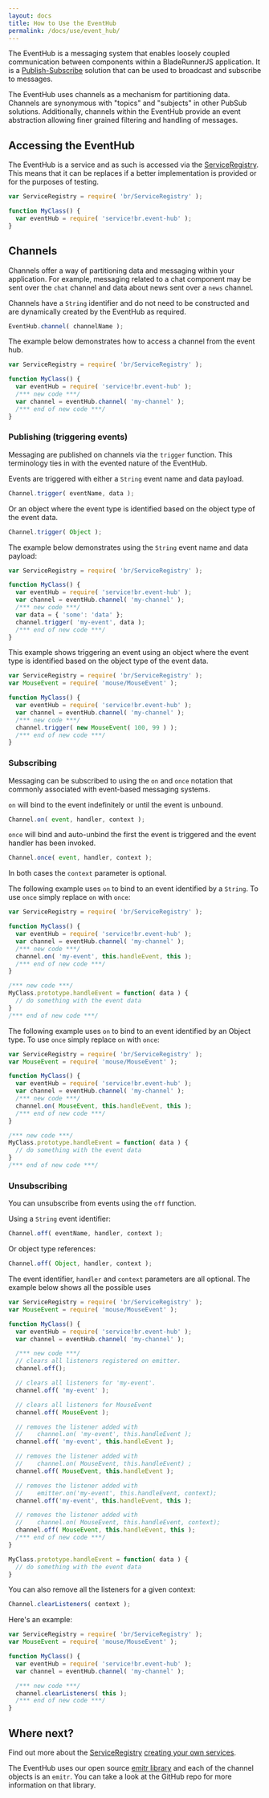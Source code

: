 ```yaml
---
layout: docs
title: How to Use the EventHub
permalink: /docs/use/event_hub/
---
```


The EventHub is a messaging system that enables loosely coupled communication between components within a BladeRunnerJS application. It is a [Publish-Subscribe](http://en.wikipedia.org/wiki/Publish%E2%80%93subscribe_pattern) solution that can be used to broadcast and subscribe to messages.

The EventHub uses channels as a mechanism for partitioning data. Channels are synonymous with "topics" and "subjects" in other PubSub solutions. Additionally, channels within the EventHub provide an event abstraction allowing finer grained filtering and handling of messages.

## Accessing the EventHub

The EventHub is a service and as such is accessed via the [ServiceRegistry](/docs/concepts/service_registry/). This means that it can be replaces if a better implementation is provided or for the purposes of testing.

```js
var ServiceRegistry = require( 'br/ServiceRegistry' );

function MyClass() {
  var eventHub = require( 'service!br.event-hub' );
}
```

## Channels

Channels offer a way of partitioning data and messaging within your application. For example, messaging related to a chat component may be sent over the `chat` channel and data about news sent over a `news` channel.

Channels have a `String` identifier and do not need to be constructed and are dynamically created by the EventHub as required.

```js
EventHub.channel( channelName );
```

The example below demonstrates how to access a channel from the event hub.

```js
var ServiceRegistry = require( 'br/ServiceRegistry' );

function MyClass() {
  var eventHub = require( 'service!br.event-hub' );
  /*** new code ***/
  var channel = eventHub.channel( 'my-channel' );
  /*** end of new code ***/
}
```

### Publishing (triggering events)

Messaging are published on channels via the `trigger` function. This terminology ties in with the evented nature of the EventHub.

Events are triggered with either a `String` event name and data payload.

```js
Channel.trigger( eventName, data );
```

Or an object where the event type is identified based on the object type of the event data.

```js
Channel.trigger( Object );
```

The example below demonstrates using the `String` event name and data payload:

```js
var ServiceRegistry = require( 'br/ServiceRegistry' );

function MyClass() {
  var eventHub = require( 'service!br.event-hub' );
  var channel = eventHub.channel( 'my-channel' );
  /*** new code ***/
  var data = { 'some': 'data' };
  channel.trigger( 'my-event', data );
  /*** end of new code ***/
}
```

This example shows triggering an event using an object where the event type is identified based on the object type of the event data.

```js
var ServiceRegistry = require( 'br/ServiceRegistry' );
var MouseEvent = require( 'mouse/MouseEvent' );

function MyClass() {
  var eventHub = require( 'service!br.event-hub' );
  var channel = eventHub.channel( 'my-channel' );
  /*** new code ***/
  channel.trigger( new MouseEvent( 100, 99 ) );
  /*** end of new code ***/
}
```

### Subscribing

Messaging can be subscribed to using the `on` and `once` notation that commonly associated with event-based messaging systems.

`on` will bind to the event indefinitely or until the event is unbound.

```js
Channel.on( event, handler, context );
```

`once` will bind and auto-unbind the first the event is triggered and the event handler has been invoked.

```js
Channel.once( event, handler, context );
```

In both cases the `context` parameter is optional.

The following example uses `on` to bind to an event identified by a `String`. To use `once` simply replace `on` with `once`:

```js
var ServiceRegistry = require( 'br/ServiceRegistry' );

function MyClass() {
  var eventHub = require( 'service!br.event-hub' );
  var channel = eventHub.channel( 'my-channel' );
  /*** new code ***/
  channel.on( 'my-event', this.handleEvent, this );
  /*** end of new code ***/
}

/*** new code ***/
MyClass.prototype.handleEvent = function( data ) {
  // do something with the event data
}
/*** end of new code ***/
```

The following example uses `on` to bind to an event identified by an Object type. To use `once` simply replace `on` with `once`:

```js
var ServiceRegistry = require( 'br/ServiceRegistry' );
var MouseEvent = require( 'mouse/MouseEvent' );

function MyClass() {
  var eventHub = require( 'service!br.event-hub' );
  var channel = eventHub.channel( 'my-channel' );
  /*** new code ***/
  channel.on( MouseEvent, this.handleEvent, this );
  /*** end of new code ***/
}

/*** new code ***/
MyClass.prototype.handleEvent = function( data ) {
  // do something with the event data
}
/*** end of new code ***/
```

### Unsubscribing

You can unsubscribe from events using the `off` function.

Using a `String` event identifier:

```js
Channel.off( eventName, handler, context );
```

Or object type references:

```js
Channel.off( Object, handler, context );
```

The event identifier, `handler` and `context` parameters are all optional. The example below shows all the possible uses

```js
var ServiceRegistry = require( 'br/ServiceRegistry' );
var MouseEvent = require( 'mouse/MouseEvent' );

function MyClass() {
  var eventHub = require( 'service!br.event-hub' );
  var channel = eventHub.channel( 'my-channel' );

  /*** new code ***/
  // clears all listeners registered on emitter.
  channel.off();

  // clears all listeners for 'my-event'.
  channel.off( 'my-event' );

  // clears all listeners for MouseEvent
  channel.off( MouseEvent );

  // removes the listener added with
  //    channel.on( 'my-event', this.handleEvent );
  channel.off( 'my-event', this.handleEvent );

  // removes the listener added with
  //    channel.on( MouseEvent, this.handleEvent) ;
  channel.off( MouseEvent, this.handleEvent );

  // removes the listener added with
  //    emitter.on('my-event', this.handleEvent, context);
  channel.off('my-event', this.handleEvent, this );

  // removes the listener added with
  //    channel.on( MouseEvent, this.handleEvent, context);
  channel.off( MouseEvent, this.handleEvent, this );
  /*** end of new code ***/
}

MyClass.prototype.handleEvent = function( data ) {
  // do something with the event data
}
```

You can also remove all the listeners for a given context:

```js
Channel.clearListeners( context );
```

Here's an example:

```js
var ServiceRegistry = require( 'br/ServiceRegistry' );
var MouseEvent = require( 'mouse/MouseEvent' );

function MyClass() {
  var eventHub = require( 'service!br.event-hub' );
  var channel = eventHub.channel( 'my-channel' );

  /*** new code ***/
  channel.clearListeners( this );
  /*** end of new code ***/
}
```

## Where next?

<!-- TODO: enable this link once the docs have been updated since the URLs will change
Read the [JavaScript API documentation](http://apidocs.bladerunnerjs.org/latest/js/index.html#br.EventHub.html).
-->
Find out more about the [ServiceRegistry](/docs/concepts/service_registry)  [creating your own services](/docs/use/service_registry).

The EventHub uses our open source [emitr library](https://github.com/BladeRunnerJS/emitr) and each of the channel objects is an `emitr`. You can take a look at the GitHub repo for more information on that library.
